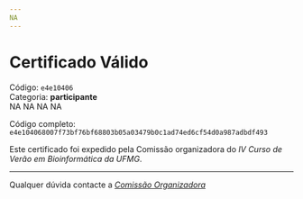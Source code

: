 ```yaml
---
NA
---
```


# Certificado Válido

Código: `e4e10406`<br>
Categoria: **participante**<br>
NA
NA
NA
NA


Código completo: `e4e104068007f73bf76bf68803b05a03479b0c1ad74ed6cf54d0a987adbdf493`


Este certificado foi expedido pela Comissão organizadora do *IV Curso de Verão em Bioinformática da UFMG*.

----

Qualquer dúvida contacte a [_Comissão Organizadora_](<mailto:cursobioinfoufmg@gmail.com$subject=[Certificados]>)

